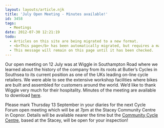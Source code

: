 ```yaml
---
layout: layouts/article.njk
title: 'July Open Meeting - Minutes available!'
id: 3458
tags:
  - Meetings
date: 2012-07-30 12:21:19
todo:
  - Articles on this site are being migrated to a new format.
  - <b>This page</b> has been automatically migrated, but requires a manual check-&amp;-tune to ensure the format and links all work as expected.
  - This message will remain on this page until it has been checked.
---
```


Our open meeting on 12 July was at Wiggle in Southampton Road where we learned about the history of the company from its roots at Butler’s Cycles in Southsea to its current position as one of the UKs leading on-line cycle retailers. We were able to see the extensive workshop facilities where bikes are built and assembled for customers around the world. We’d like to thank Wiggle very much for their hospitality. Minutes of the meeting are available to download [here](http://www.pompeybug.co.uk/wp-content/uploads/2012/07/PCF-Open-Meeting-12Jul12-MINUTES.pdf "Minutes of the PCF Open Meeting 12 July 2012 ").

Please mark Thursday 13 September in your diaries for the next Cycle Forum open meeting which will be at 7pm at the Stacey Community Centre in Copnor. Details will be available nearer the time but the [Community Cycle Centre](http://www.pompeybug.co.uk/community-cycle-centre/ "Community"), based at the Stacey, will be open for your inspection!